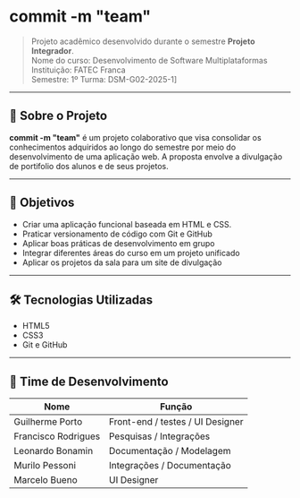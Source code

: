 # commit -m "team"

> Projeto acadêmico desenvolvido durante o semestre **Projeto Integrador**.  
> Nome do curso: Desenvolvimento de Software Multiplataformas  
> Instituição: FATEC Franca  
> Semestre: 1º
> Turma: DSM-G02-2025-1]

---

## 🧠 Sobre o Projeto

**commit -m "team"** é um projeto colaborativo que visa consolidar os conhecimentos adquiridos ao longo do semestre por meio do desenvolvimento de uma aplicação web. A proposta envolve a divulgação de portifolio dos alunos e de seus projetos.

---

## 🎯 Objetivos

- Criar uma aplicação funcional baseada em HTML e CSS.
- Praticar versionamento de código com Git e GitHub
- Aplicar boas práticas de desenvolvimento em grupo
- Integrar diferentes áreas do curso em um projeto unificado
- Aplicar os projetos da sala para um site de divulgação

---

## 🛠️ Tecnologias Utilizadas

- HTML5
- CSS3
- Git e GitHub

---

## 👥 Time de Desenvolvimento

| Nome                | Função                              |
|---------------------|-------------------------------------|
| Guilherme Porto     |   Front-end / testes / UI Designer  |
| Francisco Rodrigues |       Pesquisas  / Integrações      |
| Leonardo Bonamin    |      Documentação / Modelagem       |
| Murilo Pessoni      |      Integrações / Documentação     |
| Marcelo Bueno       |             UI Designer             |
